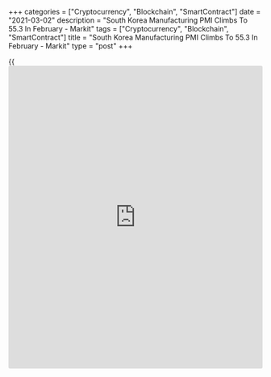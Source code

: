 +++
categories = ["Cryptocurrency", "Blockchain", "SmartContract"]
date = "2021-03-02"
description = "South Korea Manufacturing PMI Climbs To 55.3 In February - Markit"
tags = ["Cryptocurrency", "Blockchain", "SmartContract"]
title = "South Korea Manufacturing PMI Climbs To 55.3 In February - Markit"
type = "post"
+++

{{<iframe id="large-banner" src="https://www.bounty.group/#slide=18.0" width="100%" height="600" scrolling="no" style="border: 0px solid rgb(216, 221, 230); border-radius: 3px;">}}

The manufacturing sector in South Korea continued to expand in February,
and at a faster pace, the latest survey from Markit Economics revealed
on Tuesday with a manufacturing PMI score of 55.3.

That's up from 53.2 in January, and it moves further above the boom-or-
bust line of 50 that separates expansion from contraction.

Individually, the sector saw the fastest rises in output and new orders
since April 2010, while output prices increased at the quickest pace on
record.

The manufacturing sector was also boosted by a stabilization in
employment levels as positive sentiment hit its strongest level since
February 2013.

For comments and feedback [contact](https://www.playgroundfx.com/contact/): editorial@rtt[news](https://www.letsplayfx.com/blog/forex-news-website/).com

[Economic News][1]

 **What parts of the world are seeing the best (and worst) economic
performances lately? Click[here][2] to check out our [Econ Scorecard][2]
and find out! See up-to-the-moment [ranking](https://www.playgroundfx.com/blog/crypto-exchange-ranking/)s for the best and worst
performers in [GDP][3], [unemployment rate][4], [inflation][5] and much
more.**

   1. www.rtt[news](https://www.letsplayfx.com/blog/forex-news-website/).com/Content/EconomicNews.aspx
   2. www.rtt[news](https://www.letsplayfx.com/blog/forex-news-website/).com/economic-scorecard/world-rank/industrial-production/highest-performance.aspx
   3. www.rtt[news](https://www.letsplayfx.com/blog/forex-news-website/).com/economic-scorecard/world-rank/GDP/highest-performance.aspx
   4. www.rtt[news](https://www.letsplayfx.com/blog/forex-news-website/).com/economic-scorecard/world-rank/unemployment-rate/lowest-performance.aspx
   5. www.rtt[news](https://www.letsplayfx.com/blog/forex-news-website/).com/economic-scorecard/world-rank/CPI/highest-performance.aspx